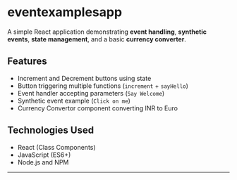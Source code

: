 # eventexamplesapp

A simple React application demonstrating **event handling**, **synthetic events**, **state management**, and a basic **currency converter**.

## Features

- Increment and Decrement buttons using state
- Button triggering multiple functions (`increment` + `sayHello`)
- Event handler accepting parameters (`Say Welcome`)
- Synthetic event example (`Click on me`)
- Currency Convertor component converting INR to Euro

##  Technologies Used

- React (Class Components)
- JavaScript (ES6+)
- Node.js and NPM

---


